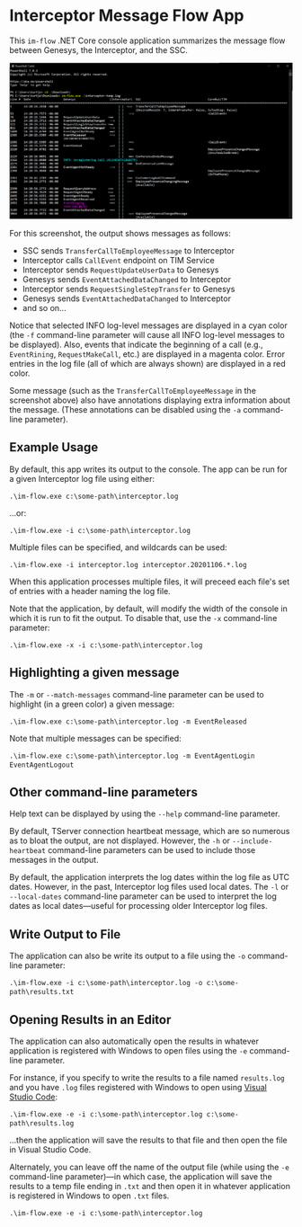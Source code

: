 # Interceptor Message Flow App
This `im-flow` .NET Core console application summarizes the message flow between Genesys, the Interceptor, and the SSC.  

![Screenshot](assets/screen-01.png)

For this screenshot, the output shows messages as follows:
* SSC sends `TransferCallToEmployeeMessage` to Interceptor
* Interceptor calls `CallEvent` endpoint on TIM Service
* Interceptor sends `RequestUpdateUserData` to Genesys
* Genesys sends `EventAttachedDataChanged` to Interceptor
* Interceptor sends `RequestSingleStepTransfer` to Genesys
* Genesys sends `EventAttachedDataChanged` to Interceptor
* and so on...

Notice that selected INFO log-level messages are displayed in a cyan color (the `-f` command-line parameter will cause all INFO log-level messages to be displayed).  Also, events that indicate the beginning of a call (e.g., `EventRining`, `RequestMakeCall`, etc.) are displayed in a magenta color.  Error entries in the log file (all of which are always shown) are displayed in a red color.

Some message (such as the `TransferCallToEmployeeMessage` in the screenshot above) also have annotations displaying extra information about the message.  (These annotations can be disabled using the `-a` command-line parameter).

## Example Usage
By default, this app writes its output to the console.  The app can be run for a given Interceptor log file using either:

```
.\im-flow.exe c:\some-path\interceptor.log
```

...or:

```
.\im-flow.exe -i c:\some-path\interceptor.log
```

Multiple files can be specified, and wildcards can be used:

```
.\im-flow.exe -i interceptor.log interceptor.20201106.*.log
```

When this application processes multiple files, it will preceed each file's set of entries with a header naming the log file.

Note that the application, by default, will modify the width of the console in which it is run to fit the output.  To disable that, use the `-x` command-line parameter:

```
.\im-flow.exe -x -i c:\some-path\interceptor.log
```

## Highlighting a given message

The `-m` or `--match-messages` command-line parameter can be used to highlight (in a green color) a given message:

```
.\im-flow.exe c:\some-path\interceptor.log -m EventReleased
```

Note that multiple messages can be specified:

```
.\im-flow.exe c:\some-path\interceptor.log -m EventAgentLogin EventAgentLogout
```

## Other command-line parameters

Help text can be displayed by using the `--help` command-line parameter.

By default, TServer connection heartbeat message, which are so numerous as to bloat the output, are not displayed.  However, the `-h` or `--include-heartbeat` command-line parameters can be used to include those messages in the output.

By default, the application interprets the log dates within the log file as UTC dates.  However, in the past, Interceptor log files used local dates.  The `-l` or `--local-dates` command-line parameter can be used to interpret the log dates as local dates—useful for processing older Interceptor log files.

## Write Output to File
The application can also be write its output to a file using the `-o` command-line parameter:

```
.\im-flow.exe -i c:\some-path\interceptor.log -o c:\some-path\results.txt
```

## Opening Results in an Editor
The application can also automatically open the results in whatever application is registered with Windows to open files using the `-e` command-line parameter.

For instance, if you specify to write the results to a file named `results.log` and you have `.log` files registered with Windows to open using [Visual Studio Code](https://code.visualstudio.com/):

```
.\im-flow.exe -e -i c:\some-path\interceptor.log c:\some-path\results.log
```

...then the application will save the results to that file and then open the file in Visual Studio Code.

Alternately, you can leave off the name of the output file (while using the `-e` command-line parameter)—in which case, the application will save the results to a temp file ending in `.txt` and then open it in whatever application is registered in Windows to open `.txt` files.

```
.\im-flow.exe -e -i c:\some-path\interceptor.log
```
